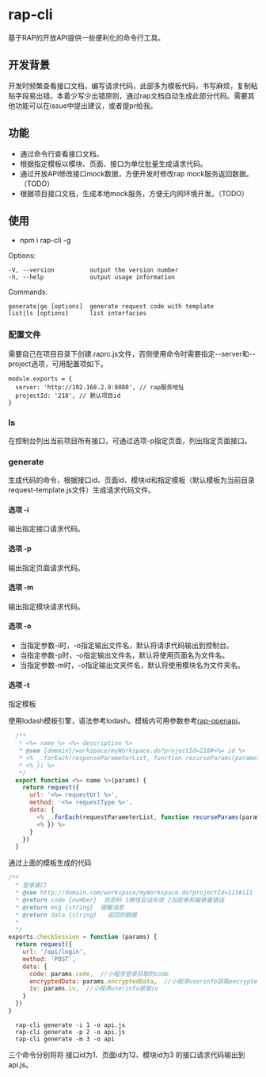 # rap-cli
基于RAP的开放API提供一些便利化的命令行工具。

## 开发背景
开发时频繁查看接口文档，编写请求代码，此部多为模板代码，书写麻烦，复制粘贴字段易出错。本着少写少出错原则，通过rap文档自动生成此部分代码。需要其他功能可以在issue中提出建议，或者提pr给我。

## 功能
- 通过命令行查看接口文档。
- 根据指定模板以模块、页面、接口为单位批量生成请求代码。
- 通过开放API修改接口mock数据，方便开发时修改rap mock服务返回数据。（TODO）
- 根据项目接口文档，生成本地mock服务，方便无内网环境开发。（TODO）


## 使用
- npm i rap-cli -g

Options:

    -V, --version          output the version number
    -h, --help             output usage information

  Commands:

    generate|ge [options]  generate request code with template
    list|ls [options]      list interfacies

### 配置文件
需要自己在项目目录下创建.raprc.js文件，否侧使用命令时需要指定--server和--project选项，可用配置项如下。
```
module.exports = {
  server: 'http://192.168.2.9:8080', // rap服务地址
  projectId: '218', // 默认项目id
}
```
### ls
在控制台列出当前项目所有接口，可通过选项-p指定页面，列出指定页面接口。

### generate
生成代码的命令，根据接口id、页面id、模块id和指定模板（默认模板为当前目录request-template.js文件）生成请求代码文件。

#### 选项 -i
输出指定接口请求代码。
#### 选项 -p
输出指定页面请求代码。
#### 选项 -m
输出指定模块请求代码。

#### 选项 -o
- 当指定参数-i时，-o指定输出文件名，默认将请求代码输出到控制台。
- 当指定参数-p时，-o指定输出文件名，默认将使用页面名为文件名。
- 当指定参数-m时，-o指定输出文夹件名，默认将使用模块名为文件夹名。

#### 选项 -t
指定模板

使用lodash模板引擎，语法参考lodash。模板内可用参数参考[rap-openapi](https://github.com/thx/RAP/wiki/user_manual_cn#%E5%BC%80%E6%94%BEapi)。
```javascript
  /**
   * <%= name %> <%= description %>
   * @see {domain}/workspace/myWorkspace.do?projectId=218#<%= id %>
   * <% _.forEach(responseParameterList, function recurseParams(parameter) { %>@return <%= parameter.identifier %> {<%= parameter.dataType %>}  <%= parameter.name %> <%= parameter.remark %>
   * <% }) %>
   */
  export function <%= name %>(params) {
    return request({
      url: '<%= requestUrl %>',
      method: '<%= requestType %>',
      data: {
        <% _.forEach(requestParameterList, function recurseParams(parameter) { %><%= parameter.identifier %>: params.<%= parameter.identifier %>,  //<%= parameter.name %> <%= parameter.remark %>
        <% }) %>
      }
    })
  }
```

通过上面的模板生成的代码
```javascript
/**
  * 登录接口
  * @see http://domain.com/workspace/myWorkspace.do?projectId=111#111
  * @return code {number}  状态码 1微信会话失效 2加密串和偏移量错误
  * @return msg {string}  提醒消息
  * @return data {string}   返回的数据
  *
  */
exports.checkSession = function (params) {
  return request({
    url: '/api/login',
    method: 'POST',
    data: {
      code: params.code,  //小程序登录获取的code
      encryptedData: params.encryptedData,  //小程序userinfo获取encryptedData
      iv: params.iv,  //小程序userinfo获取iv
    }
  })
}

```


```
  rap-cli generate -i 1 -o api.js
  rap-cli generate -p 2 -o api.js
  rap-cli generate -m 3 -o api
```
三个命令分别将将 接口id为1、页面id为12、模块id为3 的接口请求代码输出到api.js。


